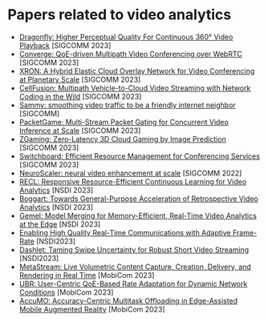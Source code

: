 #  Papers  related to video analytics
+ [Dragonfly: Higher Perceptual Quality For Continuous 360° Video Playback](https://dl.acm.org/doi/10.1145/3603269.3604876) [SIGCOMM 2023]
+ [Converge: QoE-driven Multipath Video Conferencing over WebRTC](https://dl.acm.org/doi/10.1145/3603269.3604822) [SIGCOMM 2023]
+ [XRON: A Hybrid Elastic Cloud Overlay Network for Video Conferencing at Planetary Scale](https://dl.acm.org/doi/10.1145/3603269.3604845) [SIGCOMM 2023]
+ [CellFusion: Multipath Vehicle-to-Cloud Video Streaming with Network Coding in the Wild](https://dl.acm.org/doi/10.1145/3603269.3604832) [SIGCOMM 2023]
+ [Sammy: smoothing video traffic to be a friendly internet neighbor](https://dl.acm.org/doi/10.1145/3603269.3604839) [SIGCOMM]
+ [PacketGame: Multi-Stream Packet Gating for Concurrent Video Inference at Scale](https://dl.acm.org/doi/10.1145/3603269.3604825) [SIGCOMM 2023]
+ [ZGaming: Zero-Latency 3D Cloud Gaming by Image Prediction](https://dl.acm.org/doi/10.1145/3603269.3604819) [SIGCOMM 2023]
+ [Switchboard: Efficient Resource Management for Conferencing Services](https://dl.acm.org/doi/10.1145/3603269.3604879) [SIGCOMM 2023]
+ [NeuroScaler: neural video enhancement at scale](https://dl.acm.org/doi/10.1145/3544216.3544218) [SIGCOMM 2022]
+ [RECL: Responsive Resource-Efficient Continuous Learning for Video Analytics](https://www.usenix.org/conference/nsdi23/presentation/khani) [NSDI 2023]
+ [Boggart: Towards General-Purpose Acceleration of Retrospective Video Analytics](https://www.usenix.org/conference/nsdi23/presentation/agarwal-neil) [NSDI 2023]
+ [Gemel: Model Merging for Memory-Efficient, Real-Time Video Analytics at the Edge](https://www.usenix.org/conference/nsdi23/presentation/padmanabhan) [NSDI 2023]
+ [Enabling High Quality Real-Time Communications with Adaptive Frame-Rate](https://www.usenix.org/conference/nsdi23/presentation/meng) [NSDI2023]
+ [Dashlet: Taming Swipe Uncertainty for Robust Short Video Streaming](https://www.usenix.org/conference/nsdi23/presentation/li-zhuqi) [NSDI2023]
+ [MetaStream: Live Volumetric Content Capture, Creation, Delivery, and Rendering in Real Time](https://dl.acm.org/doi/10.1145/3570361.3592530) [MobiCom 2023]
+ [UBR: User-Centric QoE-Based Rate Adaptation for Dynamic Network Conditions](https://dl.acm.org/doi/10.1145/3570361.3615756) [MobiCom 2023]
+ [AccuMO: Accuracy-Centric Multitask Offloading in Edge-Assisted Mobile Augmented Reality](https://dl.acm.org/doi/10.1145/3570361.3592531) [MobiCom 2023]










































